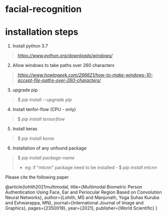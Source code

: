 # facial-recognition

# installation steps

1) Install python 3.7 

> *https://www.python.org/downloads/windows/*

2) Allow windows to take paths over 260 characters

> *https://www.howtogeek.com/266621/how-to-make-windows-10-accept-file-paths-over-260-characters/*

3) upgrade pip

> $ *pip install --upgrade pip*

4) Install tenfor-flow (CPU - only)

> $ *pip install tensorflow*

5) Install keras

> $ *pip install keras*

6) Installation of any unfound package

> $ *pip install package-name*
> - eg: if "mtcnn" package need to be installed - $ *pip install mtcnn*

Please cite the following paper

@article{lohith2021multimodal,
  title={Multimodal Biometric Person Authentication Using Face, Ear and Periocular Region Based on Convolution Neural Networks},
  author={Lohith, MS and Manjunath, Yoga Suhas Kuruba and Eshwarappa, MN},
  journal={International Journal of Image and Graphics},
  pages={2350019},
  year={2021},
  publisher={World Scientific}
}


